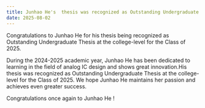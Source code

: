 ```yaml
---
title: Junhao He's  thesis was recognized as Outstanding Undergraduate Thesis at the college-level  for the Class of 2025.
date: 2025-08-02
---
```


Congratulations to Junhao He for his thesis being recognized as Outstanding Undergraduate Thesis at the college-level  for the Class of 2025.

<!--more-->

During the 2024-2025 academic year, Junhao He has been dedicated to learning in the field of analog IC design and shows great innovation.His thesis was recognized as Outstanding Undergraduate Thesis at the college-level  for the Class of 2025. We hope Junhao He maintains her passion and achieves even greater success.

Congratulations once again to Junhao He !

